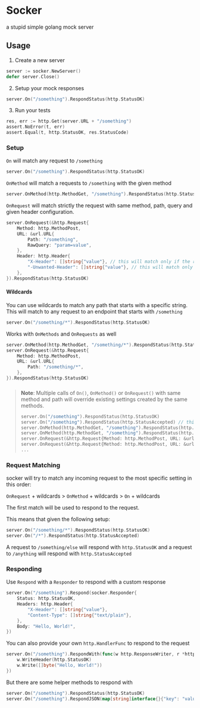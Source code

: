 # Socker 
a stupid simple golang mock server

## Usage

1. Create a new server
```go
server := socker.NewServer()
defer server.Close()
```
2. Setup your mock responses
```go
server.On("/something").RespondStatus(http.StatusOK)
```

3. Run your tests
```go
res, err := http.Get(server.URL + "/something")
assert.NoError(t, err)
assert.Equal(t, http.StatusOK, res.StatusCode)
```

### Setup

`On` will match any request to `/something`
```go
server.On("/something").RespondStatus(http.StatusOK)
```

`OnMethod` will match a requests to `/something` with the given method
```go
server.OnMethod(http.MethodGet, "/something").RespondStatus(http.StatusOK)
```

`OnRequest` will match strictly the request with same method, path, query and given header configuration.
```go
server.OnRequest(&http.Request{
    Method: http.MethodPost,
    URL: &url.URL{
        Path: "/something",
        RawQuery: "param=value",
    },
    Header: http.Header{
        "X-Header": []string{"value"}, // this will match only if the request has this header
        "-Unwanted-Header": []string{"value"}, // this will match only if the request does not have this header
    },
}).RespondStatus(http.StatusOK)
```
#### Wildcards
You can use wildcards to match any path that starts with a specific string.
This will match to any request to an endpoint that starts with `/something`
```go
server.On("/something/*").RespondStatus(http.StatusOK)
```
Works with `OnMethods` and `OnRequests` as well
```go
server.OnMethod(http.MethodGet, "/something/*").RespondStatus(http.StatusOK)
server.OnRequest(&http.Request{
    Method: http.MethodPost,
    URL: &url.URL{
        Path: "/something/*",
    },
}).RespondStatus(http.StatusOK)
```
###
> **Note**: Multiple calls of `On()`, `OnMethod()` or `OnRequest()` with same method and path will override existing settings created by the same methods.
> ```go
> server.On("/something").RespondStatus(http.StatusOK)
> server.On("/something").RespondStatus(http.StatusAccepted) // this will override the previous On("/something")
> server.OnMethod(http.MethodGet, "/something").RespondStatus(http.StatusOK)
> server.OnMethod(http.MethodGet, "/something").RespondStatus(http.StatusAccepted) // this will override the previous OnMethod(http.MethodGet, "/something")
> server.OnRequest(&http.Request{Method: http.MethodPost, URL: &url.URL{Path: "/something"}}).RespondStatus(http.StatusOK)
> server.OnRequest(&http.Request{Method: http.MethodPost, URL: &url.URL{Path: "/something"}}).RespondStatus(http.StatusAccepted) // this will override the previous OnRequest
> ...
>```

### Request Matching
socker will try to match any incoming request to the most specific setting in this order:

`OnRequest` + wildcards > `OnMethod` + wildcards > `On` + wildcards

The first match will be used to respond to the request.

This means that given the following setup:
```go
server.On("/something/*").RespondStatus(http.StatusOK)
server.On("/*").RespondStatus(http.StatusAccepted)
```
A request to `/something/else` will respond with `http.StatusOK` and a request to `/anything` will respond with `http.StatusAccepted`

### Responding
Use `Respond` with a `Responder` to respond with a custom response
```go
server.On("/something").Respond(socker.Responder{
    Status: http.StatusOK,
    Headers: http.Header{
        "X-Header": []string{"value"},
        "Content-Type": []string{"text/plain"},
    },
    Body: "Hello, World!",
})
```

You can also provide your own `http.HandlerFunc` to respond to the request
```go
server.On("/something").RespondWith(func(w http.ResponseWriter, r *http.Request) {
    w.WriteHeader(http.StatusOK)
    w.Write([]byte("Hello, World!"))
})
```
But there are some helper methods to respond with
```go
server.On("/something").RespondStatus(http.StatusOK)
server.On("/something").RespondJSON(map[string]interface{}{"key": "value"})
```
